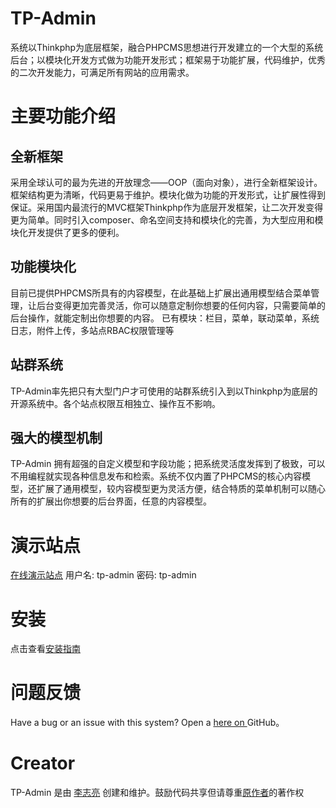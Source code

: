 # TP-Admin #
系统以Thinkphp为底层框架，融合PHPCMS思想进行开发建立的一个大型的系统后台；以模块化开发方式做为功能开发形式；框架易于功能扩展，代码维护，优秀的二次开发能力，可满足所有网站的应用需求。

# 主要功能介绍 #
## 全新框架
采用全球认可的最为先进的开放理念——OOP（面向对象），进行全新框架设计。框架结构更为清晰，代码更易于维护。模块化做为功能的开发形式，让扩展性得到保证。采用国内最流行的MVC框架Thinkphp作为底层开发框架，让二次开发变得更为简单。同时引入composer、命名空间支持和模块化的完善，为大型应用和模块化开发提供了更多的便利。

## 功能模块化
目前已提供PHPCMS所具有的内容模型，在此基础上扩展出通用模型结合菜单管理，让后台变得更加完善灵活，你可以随意定制你想要的任何内容，只需要简单的后台操作，就能定制出你想要的内容。 已有模块：栏目，菜单，联动菜单，系统日志，附件上传，多站点RBAC权限管理等

## 站群系统
TP-Admin率先把只有大型门户才可使用的站群系统引入到以Thinkphp为底层的开源系统中。各个站点权限互相独立、操作互不影响。

## 强大的模型机制
TP-Admin 拥有超强的自定义模型和字段功能；把系统灵活度发挥到了极致，可以不用编程就实现各种信息发布和检索。系统不仅内置了PHPCMS的核心内容模型，还扩展了通用模型，较内容模型更为灵活方便，结合特质的菜单机制可以随心所有的扩展出你想要的后台界面，任意的内容模型。

# 演示站点 #
[在线演示站点](http://tp-admin.hhailuo.com/)
用户名: tp-admin 密码: tp-admin

# 安装 #
点击查看[安装指南](http://tp-admin.hhailuo.com/#setup)

# 问题反馈 #
Have a bug or an issue with this system? Open a  [ here on ](https://github.com/476552238li/TP-Admin-V2.0/issues)  GitHub。

# Creator #
TP-Admin 是由 [李志亮](http://www.hhailuo.com) 创建和维护。鼓励代码共享但请尊重[原作者](http://www.hhailuo.com)的著作权
